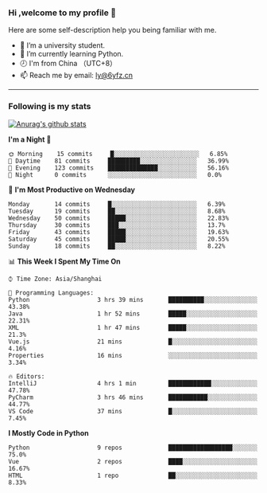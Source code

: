 ### Hi ,welcome to my profile 👋
Here are some self-description help you being familiar with me.
<!--
**liuyunfz/liuyunfz** is a ✨ _special_ ✨ repository because its `README.md` (this file) appears on your GitHub profile.
- 👯 I’m looking to collaborate on ...
- 🤔 I’m looking for help with ...
Here are some ideas to get you started:
-->
- 🏫 I’m a university student.
- 💪 I’m currently learning Python.
- 🕗 I'm from China （UTC+8）
- 📫 Reach me by email: [ly@6yfz.cn](mailto:ly@6yfz.cn)
  
---
### Following is my stats
  
[![Anurag's github stats](https://github-readme-stats.vercel.app/api?username=liuyunfz)](https://github.com/anuraghazra/github-readme-stats)
  
<!--START_SECTION:waka-->
**I'm a Night 🦉** 

```text
🌞 Morning    15 commits     █░░░░░░░░░░░░░░░░░░░░░░░░   6.85% 
🌆 Daytime    81 commits     █████████░░░░░░░░░░░░░░░░   36.99% 
🌃 Evening    123 commits    ██████████████░░░░░░░░░░░   56.16% 
🌙 Night      0 commits      ░░░░░░░░░░░░░░░░░░░░░░░░░   0.0%

```
📅 **I'm Most Productive on Wednesday** 

```text
Monday       14 commits     █░░░░░░░░░░░░░░░░░░░░░░░░   6.39% 
Tuesday      19 commits     ██░░░░░░░░░░░░░░░░░░░░░░░   8.68% 
Wednesday    50 commits     █████░░░░░░░░░░░░░░░░░░░░   22.83% 
Thursday     30 commits     ███░░░░░░░░░░░░░░░░░░░░░░   13.7% 
Friday       43 commits     █████░░░░░░░░░░░░░░░░░░░░   19.63% 
Saturday     45 commits     █████░░░░░░░░░░░░░░░░░░░░   20.55% 
Sunday       18 commits     ██░░░░░░░░░░░░░░░░░░░░░░░   8.22%

```


📊 **This Week I Spent My Time On** 

```text
⌚︎ Time Zone: Asia/Shanghai

💬 Programming Languages: 
Python                   3 hrs 39 mins       ██████████░░░░░░░░░░░░░░░   43.38% 
Java                     1 hr 52 mins        █████░░░░░░░░░░░░░░░░░░░░   22.31% 
XML                      1 hr 47 mins        █████░░░░░░░░░░░░░░░░░░░░   21.3% 
Vue.js                   21 mins             █░░░░░░░░░░░░░░░░░░░░░░░░   4.16% 
Properties               16 mins             ░░░░░░░░░░░░░░░░░░░░░░░░░   3.34%

🔥 Editors: 
IntelliJ                 4 hrs 1 min         ████████████░░░░░░░░░░░░░   47.78% 
PyCharm                  3 hrs 46 mins       ███████████░░░░░░░░░░░░░░   44.77% 
VS Code                  37 mins             █░░░░░░░░░░░░░░░░░░░░░░░░   7.45%

```

**I Mostly Code in Python** 

```text
Python                   9 repos             ██████████████████░░░░░░░   75.0% 
Vue                      2 repos             ████░░░░░░░░░░░░░░░░░░░░░   16.67% 
HTML                     1 repo              ██░░░░░░░░░░░░░░░░░░░░░░░   8.33%

```



<!--END_SECTION:waka-->
